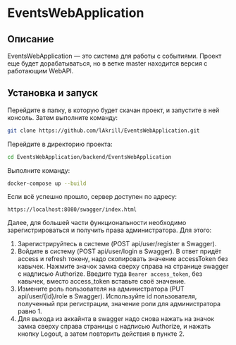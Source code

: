 # EventsWebApplication

## Описание
EventsWebApplication — это система для работы с событиями.
Проект еще будет дорабатываться, но в ветке master находится версия с работающим WebAPI.

## Установка и запуск

Перейдите в папку, в которую будет скачан проект, и запустите в ней консоль. Затем выполните команду:

```sh
git clone https://github.com/lAkrill/EventsWebApplication.git
```

Перейдите в директорию проекта:

```sh
cd EventsWebApplication/backend/EventsWebApplication
```

Выполните команду:

```sh
docker-compose up --build
```

Если всё успешно прошло, сервер доступен по адресу:

```
https://localhost:8080/swagger/index.html
```

Далее, для большей части функциональности необходимо зарегистрироваться и получить права администратора. Для этого:

1. Зарегистрируйтесь в системе (POST api/user/register в Swagger). 
2. Войдите в систему (POST api/user/login в Swagger). В ответ придёт access и refresh токену, надо скопировать значение accessToken без кавычек. Нажмите значок замка сверху справа на странице swagger с надписью Authorize. Введите туда `Bearer access_token`, без кавычек, вместо access_token вставьте своё значение.
3. Измените роль пользователя на администратора (PUT api/user/{id}/role в Swagger). Используйте id пользователя, полученный при регистрации, значение роли для администратора равно 1.
4. Для выхода из аккайнта в swagger надо снова нажать на значок замка сверху справа страницы с надписью Authorize, и нажать кнопку Logout, а затем повторить действия в пункте 2.

